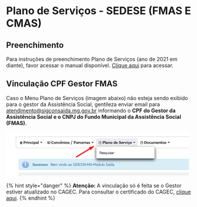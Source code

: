 # Plano de Serviços - SEDESE (FMAS E CMAS)

## Preenchimento

Para instruções de preenchimento Plano de Serviços (ano de 2021 em diante), favor acessar o manual disponível. [Clique aqui](http://blog.social.mg.gov.br/wp-content/uploads/2021/08/Manual-Plano-de-Servicos-final.pdf) para acessar.

## Vinculação CPF Gestor FMAS

Caso o Menu Plano de Serviços (imagem abaixo) não esteja sendo exibido para o gestor da Assistência Social, gentileza enviar email para [atendimento@sigconsaida.mg.gov.br](mailto:%20atendimento@sigconsaida.mg.gov.br) informando o **CPF do Gestor da Assistência Social e o CNPJ do Fundo Municipal da Assistência Social (FMAS)**.

![](<../.gitbook/assets/image (589).png>)

{% hint style="danger" %}
**Atenção:** A vinculação só é feita se o Gestor estiver atualizado no CAGEC. Para consultar o certificado do CAGEC, [clique aqui](http://www.cagec.mg.gov.br/convenente-web/consultaParceiros).
{% endhint %}
